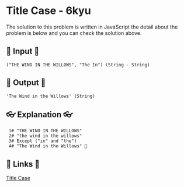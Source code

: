 # Title Case - 6kyu

The solution to this problem is written in JavaScript the detail about the problem is below and you can check the solution above.

## 🥚 Input 🥚

```
("THE WIND IN THE WILLOWS", "The In") (String - String)
```

## 🐣 Output 🐣

```
'The Wind in the Willows' (String)
```

## 👓 Explanation 👓

```
 1# "THE WIND IN THE WILLOWS"
 2# "the wind in the willows"
 3# Except ("in" and "the")
 4# "The Wind in the Willows" 🎉
```

## 🔗 Links 🔗

[Title Case](https://www.codewars.com/kata/5202ef17a402dd033c000009)
